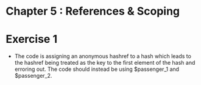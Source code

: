 # Chapter 5 : References & Scoping

# Exercise 1

* The code is assigning an anonymous hashref to a hash which leads to the hashref being treated as the key to the first element of the hash and erroring out. The code should instead be using $passenger_1 and $passenger_2.

